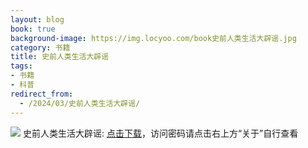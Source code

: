 ```yaml
---
layout: blog
book: true
background-image: https://img.locyoo.com/book史前人类生活大辟谣.jpg
category: 书籍
title: 史前人类生活大辟谣
tags:
- 书籍
- 科普
redirect_from:
  - /2024/03/史前人类生活大辟谣/
---
```

![](https://img.locyoo.com/book史前人类生活大辟谣.jpg)
史前人类生活大辟谣: <a name = "ref1" href="https://url18.ctfile.com/f/50983618-1268598625-852ad3?p=3619">点击下载</a>，访问密码请点击右上方“关于”自行查看
